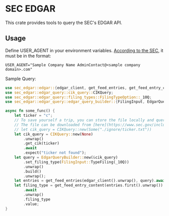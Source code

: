 # SEC EDGAR

This crate provides tools to query the SEC's EDGAR API.

## Usage

Define USER_AGENT in your environment variables. [According to the SEC](https://www.sec.gov/os/webmaster-faq#developers), it must be in the format:

```
USER_AGENT="Sample Company Name AdminContact@<sample company domain>.com"
```

Sample Query:

```rust
use sec_edgar::edgar::{edgar_client, get_feed_entries, get_feed_entry_content};
use sec_edgar::edgar_query::cik_query::CIKQuery;
use sec_edgar::edgar_query::filing_types::FilingTypeOption::_10Q;
use sec_edgar::edgar_query::edgar_query_builder::{FilingInput, EdgarQueryBuilder};

async fn some_func() {
    let ticker = "c";
    // To save yourself a trip, you can store the file locally and query it instead.
    // The file can be downloaded from [here](https://www.sec.gov/include/ticker.txt).
    // let cik_query = CIKQuery::new(Some("./ignore/ticker.txt"))
    let cik_query = CIKQuery::new(None)
        .unwrap()
        .get_cik(ticker)
        .await
        .expect("ticker not found");
    let query = EdgarQueryBuilder::new(&cik_query)
        .set_filing_type(FilingInput::TypeFiling(_10Q))
        .unwrap()
        .build()
        .unwrap();
    let entries = get_feed_entries(edgar_client().unwrap(), query).await.unwrap();
    let filing_type = get_feed_entry_content(entries.first().unwrap())
        .await
        .unwrap()
        .filing_type
        .value;
}
```
